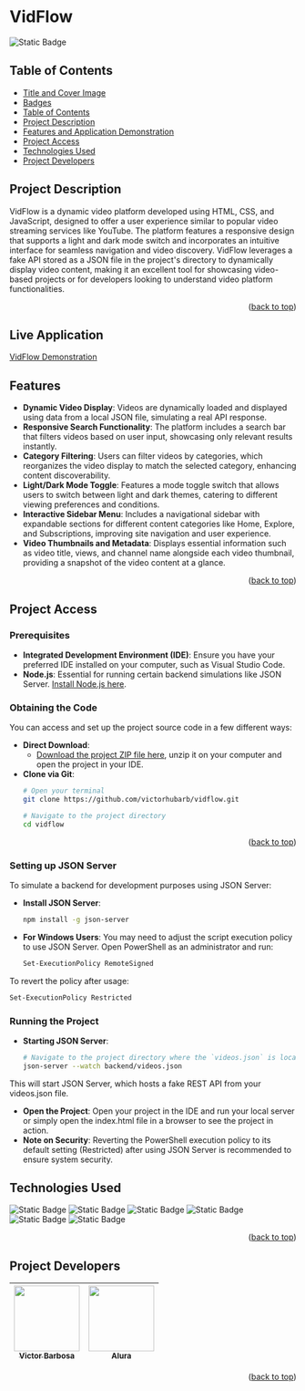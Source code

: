 # VidFlow <a name="readme-top"></a>
![Static Badge](https://img.shields.io/badge/status-completed-green?style=for-the-badge)

## Table of Contents 
* [Title and Cover Image](#title-and-cover-image)
* [Badges](#badges)
* [Table of Contents](#table-of-contents)
* [Project Description](#project-description)
* [Features and Application Demonstration](#features-and-application-demonstration)
* [Project Access](#project-access)
* [Technologies Used](#technologies-used)
* [Project Developers](#project-developers)

## Project Description
VidFlow is a dynamic video platform developed using HTML, CSS, and JavaScript, designed to offer a user experience similar to popular video streaming services like YouTube. The platform features a responsive design that supports a light and dark mode switch and incorporates an intuitive interface for seamless navigation and video discovery. VidFlow leverages a fake API stored as a JSON file in the project's directory to dynamically display video content, making it an excellent tool for showcasing video-based projects or for developers looking to understand video platform functionalities.
<p align="right">(<a href="#readme-top">back to top</a>)</p>

## Live Application
[VidFlow Demonstration]()
 
## Features
- **Dynamic Video Display**: Videos are dynamically loaded and displayed using data from a local JSON file, simulating a real API response.
- **Responsive Search Functionality**: The platform includes a search bar that filters videos based on user input, showcasing only relevant results instantly.
- **Category Filtering**: Users can filter videos by categories, which reorganizes the video display to match the selected category, enhancing content discoverability.
- **Light/Dark Mode Toggle**: Features a mode toggle switch that allows users to switch between light and dark themes, catering to different viewing preferences and conditions.
- **Interactive Sidebar Menu**: Includes a navigational sidebar with expandable sections for different content categories like Home, Explore, and Subscriptions, improving site navigation and user experience.
- **Video Thumbnails and Metadata**: Displays essential information such as video title, views, and channel name alongside each video thumbnail, providing a snapshot of the video content at a glance.
<p align="right">(<a href="#readme-top">back to top</a>)</p>

## Project Access

### Prerequisites
- **Integrated Development Environment (IDE)**: Ensure you have your preferred IDE installed on your computer, such as Visual Studio Code.
- **Node.js**: Essential for running certain backend simulations like JSON Server. [Install Node.js here](https://nodejs.org/en/download/).

### Obtaining the Code
You can access and set up the project source code in a few different ways:
- **Direct Download**:
  - [Download the project ZIP file here](https://github.com/victorhubarb/vidflow/archive/refs/heads/main.zip), unzip it on your computer and open the project in your IDE.
- **Clone via Git**:
  ```bash
  # Open your terminal
  git clone https://github.com/victorhubarb/vidflow.git
  
  # Navigate to the project directory
  cd vidflow
<p align="right">(<a href="#readme-top">back to top</a>)</p>

### Setting up JSON Server
To simulate a backend for development purposes using JSON Server:
- **Install JSON Server**:
  ```bash
  npm install -g json-server
  ```

- **For Windows Users**:
You may need to adjust the script execution policy to use JSON Server. Open 		PowerShell as an administrator and run:
  ```bash
  Set-ExecutionPolicy RemoteSigned
  ```

To revert the policy after usage:
  ```bash
  Set-ExecutionPolicy Restricted
  ```

### Running the Project
- **Starting JSON Server**:
  ```bash
  # Navigate to the project directory where the `videos.json` is located
  json-server --watch backend/videos.json
  ```
This will start JSON Server, which hosts a fake REST API from your videos.json file.
- **Open the Project**:
  Open your project in the IDE and run your local server or simply open the index.html file in a browser to see the project in action.
- **Note on Security**:
  Reverting the PowerShell execution policy to its default setting (Restricted) after using JSON Server is recommended to ensure system security.

## Technologies Used
![Static Badge](https://img.shields.io/badge/HTML5-E34F26?style=for-the-badge&logo=html5&logoColor=white)
![Static Badge](https://img.shields.io/badge/CSS3-1572B6?style=for-the-badge&logo=css3&logoColor=white)
![Static Badge](https://img.shields.io/badge/JavaScript-F7DF1E?style=for-the-badge&logo=javascript&logoColor=black)
![Static Badge](https://img.shields.io/badge/Node.js-43853D?style=for-the-badge&logo=node.js&logoColor=white)
![Static Badge](https://img.shields.io/badge/json%20web%20tokens-323330?style=for-the-badge&logo=json-web-tokens&logoColor=pink)
![Static Badge](https://img.shields.io/badge/Figma-F24E1E?style=for-the-badge&logo=figma&logoColor=white)
<p align="right">(<a href="#readme-top">back to top</a>)</p>

## Project Developers
| [<img loading="lazy" src="https://avatars.githubusercontent.com/u/80085116?v=4" width=115><br><sub>Victor Barbosa</sub>](https://github.com/victorhubarb) | [<img loading="lazy" src="https://avatars.githubusercontent.com/u/4975968?s=200&v=4" width=115><br><sub>Alura</sub>](https://github.com/alura-cursos) |
| :---: | :--: |
<p align="right">(<a href="#readme-top">back to top</a>)</p>
